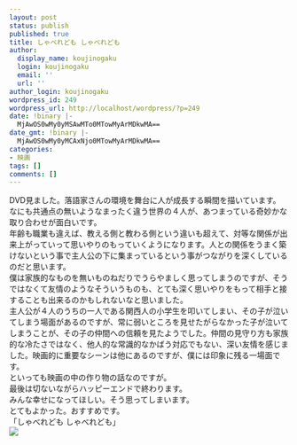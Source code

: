 ```yaml
---
layout: post
status: publish
published: true
title: しゃべれども しゃべれども
author:
  display_name: koujinogaku
  login: koujinogaku
  email: ''
  url: ''
author_login: koujinogaku
wordpress_id: 249
wordpress_url: http://localhost/wordpress/?p=249
date: !binary |-
  MjAwOS0wMy0yMSAwMTo0MTowMyArMDkwMA==
date_gmt: !binary |-
  MjAwOS0wMy0yMCAxNjo0MTowMyArMDkwMA==
categories:
- 映画
tags: []
comments: []
---
```

<p>DVD見ました。落語家さんの環境を舞台に人が成長する瞬間を描いています。<br />
なにも共通点の無いようなまったく違う世界の４人が、あつまっている奇妙かな取り合わせが面白いです。<br />
年齢も職業も違えば、教える側と教わる側という違いも超えて、対等な関係が出来上がっていって思いやりのもっていくようになります。人との関係をうまく築けないという事で主人公の下に集まっているという事がつながりを深くしているのだと思います。<br />
僕は家族的なものを無いものねだりでうらやましく思ってしまうのですが、そうではなくて友情のようなそういうものも、とても深く思いやりをもって相手と接することも出来るのかもしれないなと思いました。<br />
主人公が４人のうちの一人である関西人の小学生を叩いてしまい、その子が泣いてしまう場面があるのですが、常に弱いところを見せたがらなかった子が泣いてしまうことが、その子の仲間への信頼を見たようでした。仲間の見守り方も家族的な冷たさではなく、他人的な常識的なかばう対応でもない、深い友情を感じました。映画的に重要なシーンは他にあるのですが、僕には印象に残る一場面です。<br />
といっても映画の中の作り物の話なのですが。<br />
最後は切ないながらハッピーエンドで終わります。<br />
みんな幸せになってほしい。そう思ってしまいます。<br />
とてもよかった。おすすめです。<br />
「しゃべれども しゃべれども」<br />
<a href="http://hb.afl.rakuten.co.jp/hgc/093e8c3e.cf377d26.093e8c3f.3a25b2b1/?pc=http%3a%2f%2fitem.rental.rakuten.co.jp%2fdvd%2fpr%3daffili-inc1%2f1019264%2f%3fdev%3ddafl1019264&m=http%3a%2f%2fm.rakuten.co.jp%2f" target="_blank"><img src="http://hbb.afl.rakuten.co.jp/hgb/?pc=http%3a%2f%2fimage.rental.rakuten.co.jp%2fdata%2f5b%2fb7%2f1019264_m.jpg&m=http%3a%2f%2fimage.rakuten.co.jp%2fcom%2finc%2fdirectory-afl%2fshare%2fimg%2ficn%2fdefault_mobile_banner.gif" border="0"></a></p>
